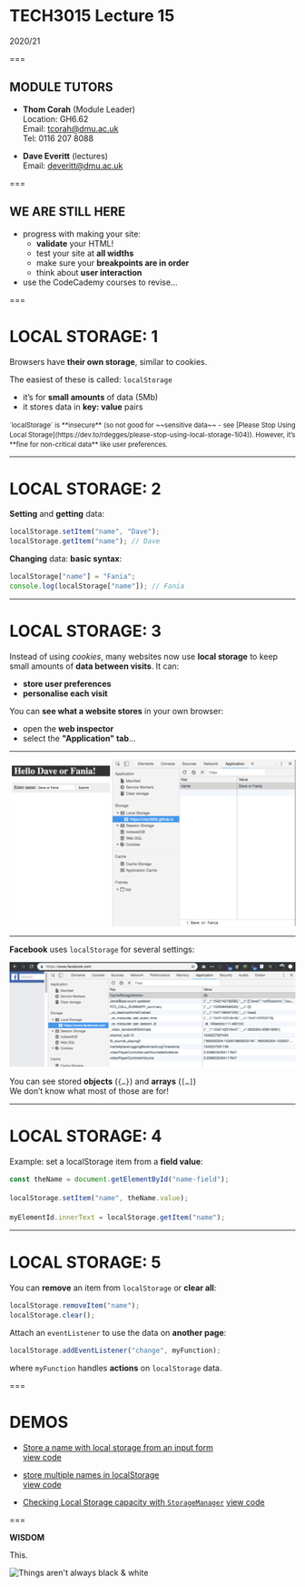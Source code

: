 <!-- .slide: class="centre" -->
# TECH3015 Lecture 15

2020/21

===

## MODULE TUTORS

- **Thom Corah** (Module Leader)  
Location: GH6.62  
Email: tcorah@dmu.ac.uk  
Tel: 0116 207 8088

- **Dave Everitt** (lectures)  
Email: deveritt@dmu.ac.uk

===

## WE ARE STILL HERE

- progress with making your site:
  - **validate** your HTML!
  - test your site at **all widths**
  - make sure your **breakpoints are in order**
  - think about **user interaction**
- use the CodeCademy courses to revise…

===

# LOCAL STORAGE: **1**
<!-- .slide: class="crammed" -->

Browsers have **their own storage**, similar to cookies.

The easiest of these is called: `localStorage`

- it’s for **small amounts** of data (5Mb)
- it stores data in **key: value** pairs

<small>
`localStorage` is **insecure** (so not good for ~~sensitive data~~ - see [Please Stop Using Local Storage](https://dev.to/rdegges/please-stop-using-local-storage-1i04)).  
However, it’s **fine for non-critical data** like user preferences.
</small>

---

# LOCAL STORAGE: **2**
<!-- .slide: class="crammed" -->

**Setting** and **getting** data:

```javascript
localStorage.setItem("name", "Dave");
localStorage.getItem("name"); // Dave
```

**Changing** data: **basic syntax**:

```javascript
localStorage["name"] = "Fania";
console.log(localStorage["name"]); // Fania
```

---

# LOCAL STORAGE: **3**
<!-- .slide: class="crammed" -->

Instead of using *cookies*, many websites now use **local storage** to keep small amounts of **data between visits**. It can:

- **store user preferences** 
- **personalise each visit**

You can **see what a website stores** in your own browser:

- open the **web inspector**
- select the **"Application" tab**…

---

![local storage in the browser Application tab](https://raw.githubusercontent.com/DaveEveritt/TECH3015/master/imgs/localstorage//local-storage-application-tab.png)

---

**Facebook** uses `localStorage` for several settings:

![Facebook local storage](https://raw.githubusercontent.com/DaveEveritt/TECH3015/master/imgs/localstorage/local-storage-facebook.png)

You can see stored **objects** (`{…}`) and **arrays** (`[…]`)  
We don’t know what most of those are for!

---

# LOCAL STORAGE: **4**
<!-- .slide: class="crammed" -->

Example: set a localStorage item from a **field value**:

```javascript
const theName = document.getElementById("name-field");

localStorage.setItem("name", theName.value);

myElementId.innerText = localStorage.getItem("name");
```

---

# LOCAL STORAGE: **5**
<!-- .slide: class="crammed" -->

You can **remove** an item from `localStorage` or **clear all**:

```javascript
localStorage.removeItem("name");
localStorage.clear();
```

Attach an `eventListener` to use the data on **another page**:

```javascript
localStorage.addEventListener("change", myFunction);
```

where `myFunction` handles **actions** on `localStorage` data.

===

# DEMOS

- [Store a name with local storage from an input form](https://front-end-materials.github.io/local-storage/local-storage-form/)  
[view code](https://github.com/front-end-materials/local-storage/tree/master/local-storage-form)

- [store multiple names in localStorage](https://front-end-materials.github.io/local-storage/local-storage-object/)  
[view code](https://github.com/front-end-materials/local-storage/tree/master/local-storage-object)

- [Checking Local Storage capacity with `StorageManager`](https://front-end-materials.github.io/local-storage/browser-storage-check/)
[view code](https://github.com/front-end-materials/local-storage/tree/master/browser-storage-check/)

===

**WISDOM**
<!-- .slide: class="crammed" -->

This.

![Things aren't always black & white](https://raw.githubusercontent.com/TECH3015/lectures/master/imgs/humour/not-black-and-white.jpg)
